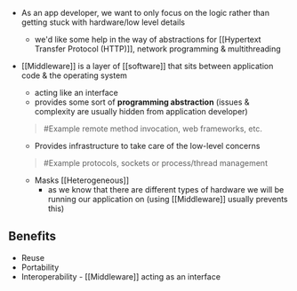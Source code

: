 - As an app developer, we want to only focus on the logic rather than getting stuck with hardware/low level details
	- we'd like some help in the way of abstractions for [[Hypertext Transfer Protocol (HTTP)]], network programming & multithreading

- [[Middleware]] is a layer of [[software]] that sits between application code & the operating system
	- acting like an interface
	- provides some sort of **programming abstraction** (issues & complexity are usually hidden from application developer)
	>	#Example 
	>	remote method invocation, web frameworks, etc.

	- Provides infrastructure to take care of the low-level concerns
	>	#Example 
	>	protocols, sockets or process/thread management
	
	- Masks [[Heterogeneous]]
		- as we know that there are different types of hardware we will be running our application on (using [[Middleware]] usually prevents this)

## Benefits
- Reuse
- Portability
- Interoperability - [[Middleware]] acting as an interface